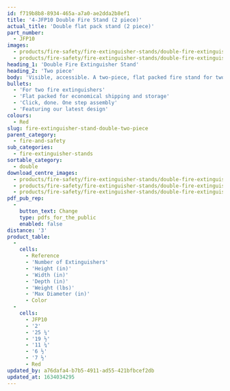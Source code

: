 ```yaml
---
id: f719b8b8-8934-465a-a7a0-ae2dda2b8ef1
title: '4-JFP10 Double Fire Stand (2 piece)'
actual_title: 'Double flat pack stand (2 piece)'
part_number:
  - JFP10
images:
  - products/fire-safety/fire-extinguisher-stands/double-fire-extinguisher-stands/jfp10/images-lr/Product_Image_776x776_(518x518_focus_area)-JFP10_01.jpg
  - products/fire-safety/fire-extinguisher-stands/double-fire-extinguisher-stands/jfp10/images-lr/Product_Image_776x776_(518x518_focus_area)-JFP10_02.jpg
heading_1: 'Double Fire Extinguisher Stand'
heading_2: 'Two piece'
body: 'Visible, accessible. A two-piece, flat packed fire stand for two fire extinguishers. Featuring our latest design.'
bullets:
  - 'For two fire extinguishers'
  - 'Flat packed for economical shipping and storage'
  - 'Click, done. One step assembly'
  - 'Featuring our latest design'
colours:
  - Red
slug: fire-extinguisher-stand-double-two-piece
parent_category:
  - fire-and-safety
sub_categories:
  - fire-extinguisher-stands
sortable_category:
  - double
download_centre_images:
  - products/fire-safety/fire-extinguisher-stands/double-fire-extinguisher-stands/jfp10/images-hr/JFP10_01.jpg
  - products/fire-safety/fire-extinguisher-stands/double-fire-extinguisher-stands/jfp10/images-hr/JFP10_02.jpg
  - products/fire-safety/fire-extinguisher-stands/double-fire-extinguisher-stands/jfp10/images-hr/JFP10_03.jpg
pdf_pub_rep:
  -
    button_text: Change
    type: pdfs_for_the_public
    enabled: false
distance: '3'
product_table:
  -
    cells:
      - Reference
      - 'Number of Extinguishers'
      - 'Height (in)'
      - 'Width (in)'
      - 'Depth (in)'
      - 'Weight (lbs)'
      - 'Max Diameter (in)'
      - Color
  -
    cells:
      - JFP10
      - '2'
      - '25 ¼'
      - '19 ½'
      - '11 ¼'
      - '6 ½'
      - '7 ½'
      - Red
updated_by: a76dafa4-b7b5-4911-ad55-421bfbcef2db
updated_at: 1634034295
---
```

